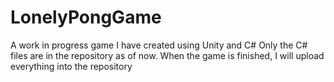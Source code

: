 # LonelyPongGame
A work in progress game I have created using Unity and C#
Only the C# files are in the repository as of now. When the game is finished, I will upload everything into the repository
